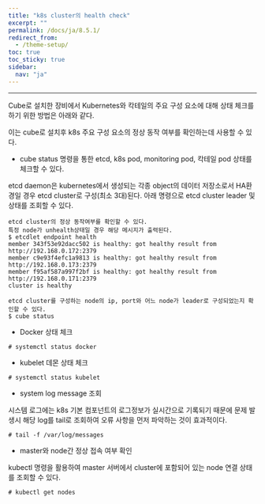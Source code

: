 ```yaml
---
title: "k8s cluster의 health check"
excerpt: ""
permalink: /docs/ja/8.5.1/
redirect_from:
  - /theme-setup/
toc: true
toc_sticky: true
sidebar:
  nav: "ja"
---
```


---
Cube로 설치한 장비에서 Kubernetes와 칵테일의 주요 구성 요소에 대해 상태 체크를 하기 위한 방법은 아래와 같다.

이는 cube로 설치후 k8s 주요 구성 요소의 정상 동작 여부를 확인하는데 사용할 수 있다.

* cube status 명령을 통한 etcd, k8s pod, monitoring pod, 칵테일 pod 상태를 체크할 수 있다.

etcd daemon은 kubernetes에서 생성되는 각종 object의 데이터 저장소로서 HA환경일 경우 etcd cluster로 구성(최소 3대)된다.
아래 명령으로 etcd cluster leader 및 상태를 조회할 수 있다.

```
etcd cluster의 정상 동작여부를 확인할 수 있다.
특정 node가 unhealth상태일 경우 해당 메시지가 출력된다.
$ etcdlet endpoint health
member 343f53e92dacc502 is healthy: got healthy result from http://192.168.0.172:2379
member c9e93f4efc1a9813 is healthy: got healthy result from http://192.168.0.173:2379
member f95af587a997f2bf is healthy: got healthy result from http://192.168.0.171:2379
cluster is healthy

etcd cluster를 구성하는 node의 ip, port와 어느 node가 leader로 구성되었는지 확인할 수 있다.
$ cube status
```

* Docker 상태 체크

```
# systemctl status docker
```

* kubelet 데몬 상태 체크

```
# systemctl status kubelet
```

* system log message 조회

시스템 로그에는 k8s 기본 컴포넌트의 로그정보가 실시간으로 기록되기 때문에 문제 발생시 해당 log를 tail로 조회하여 오류 사항을 먼저 파악하는 것이 효과적이다.

```
# tail -f /var/log/messages
```

* master와 node간 정상 접속 여부 확인

kubectl 명령을 활용하여 master 서버에서 cluster에 포함되어 있는 node 연결 상태를 조회할 수 있다.

```
# kubectl get nodes
```
